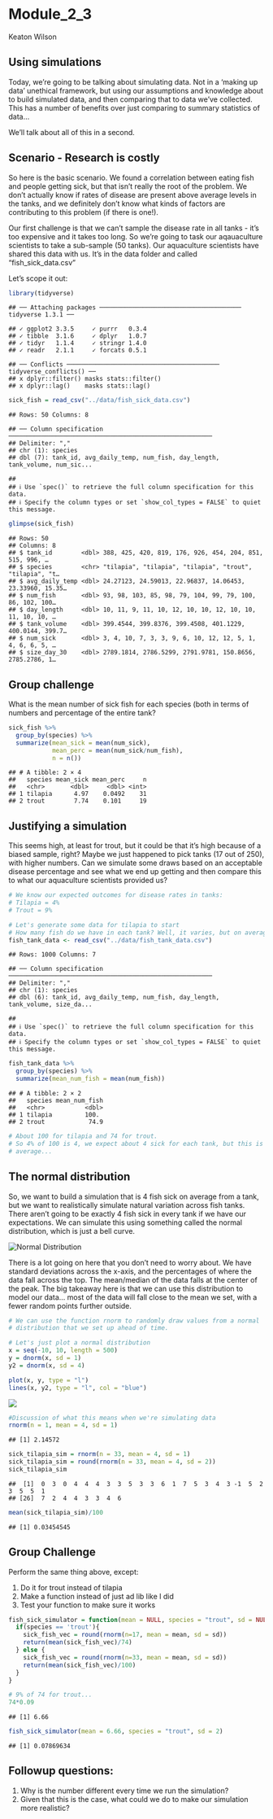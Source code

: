 Module_2\_3
================
Keaton Wilson

## Using simulations

Today, we’re going to be talking about simulating data. Not in a ‘making
up data’ unethical framework, but using our assumptions and knowledge
about to build simulated data, and then comparing that to data we’ve
collected. This has a number of benefits over just comparing to summary
statistics of data…

We’ll talk about all of this in a second.

## Scenario - Research is costly

So here is the basic scenario. We found a correlation between eating
fish and people getting sick, but that isn’t really the root of the
problem. We don’t actually know if rates of disease are present above
average levels in the tanks, and we definitely don’t know what kinds of
factors are contributing to this problem (if there is one!).

Our first challenge is that we can’t sample the disease rate in all
tanks - it’s too expensive and it takes too long. So we’re going to task
our aqauaculture  
scientists to take a sub-sample (50 tanks). Our aquaculture scientists
have shared this data with us. It’s in the data folder and called
“fish_sick_data.csv”

Let’s scope it out:

``` r
library(tidyverse)
```

    ## ── Attaching packages ─────────────────────────────────────── tidyverse 1.3.1 ──

    ## ✓ ggplot2 3.3.5     ✓ purrr   0.3.4
    ## ✓ tibble  3.1.6     ✓ dplyr   1.0.7
    ## ✓ tidyr   1.1.4     ✓ stringr 1.4.0
    ## ✓ readr   2.1.1     ✓ forcats 0.5.1

    ## ── Conflicts ────────────────────────────────────────── tidyverse_conflicts() ──
    ## x dplyr::filter() masks stats::filter()
    ## x dplyr::lag()    masks stats::lag()

``` r
sick_fish = read_csv("../data/fish_sick_data.csv")
```

    ## Rows: 50 Columns: 8

    ## ── Column specification ────────────────────────────────────────────────────────
    ## Delimiter: ","
    ## chr (1): species
    ## dbl (7): tank_id, avg_daily_temp, num_fish, day_length, tank_volume, num_sic...

    ## 
    ## ℹ Use `spec()` to retrieve the full column specification for this data.
    ## ℹ Specify the column types or set `show_col_types = FALSE` to quiet this message.

``` r
glimpse(sick_fish)
```

    ## Rows: 50
    ## Columns: 8
    ## $ tank_id        <dbl> 388, 425, 420, 819, 176, 926, 454, 204, 851, 515, 996, …
    ## $ species        <chr> "tilapia", "tilapia", "tilapia", "trout", "tilapia", "t…
    ## $ avg_daily_temp <dbl> 24.27123, 24.59013, 22.96837, 14.06453, 23.33960, 15.35…
    ## $ num_fish       <dbl> 93, 98, 103, 85, 98, 79, 104, 99, 79, 100, 86, 102, 100…
    ## $ day_length     <dbl> 10, 11, 9, 11, 10, 12, 10, 10, 12, 10, 10, 11, 10, 10, …
    ## $ tank_volume    <dbl> 399.4544, 399.8376, 399.4508, 401.1229, 400.0144, 399.7…
    ## $ num_sick       <dbl> 3, 4, 10, 7, 3, 3, 9, 6, 10, 12, 12, 5, 1, 4, 6, 6, 5, …
    ## $ size_day_30    <dbl> 2789.1814, 2786.5299, 2791.9781, 150.8656, 2785.2786, 1…

## Group challenge

What is the mean number of sick fish for each species (both in terms of
numbers and percentage of the entire tank?

``` r
sick_fish %>%
  group_by(species) %>%
  summarize(mean_sick = mean(num_sick),
            mean_perc = mean(num_sick/num_fish), 
            n = n())
```

    ## # A tibble: 2 × 4
    ##   species mean_sick mean_perc     n
    ##   <chr>       <dbl>     <dbl> <int>
    ## 1 tilapia      4.97    0.0492    31
    ## 2 trout        7.74    0.101     19

## Justifying a simulation

This seems high, at least for trout, but it could be that it’s high
because of a biased sample, right? Maybe we just happened to pick tanks
(17 out of 250), with higher numbers. Can we simulate some draws based
on an acceptable disease percentage and see what we end up getting and
then compare this to what our aquaculture scientists provided us?

``` r
# We know our expected outcomes for disease rates in tanks:
# Tilapia = 4%
# Trout = 9%

# Let's generate some data for tilapia to start
# How many fish do we have in each tank? Well, it varies, but on average, it's...
fish_tank_data <- read_csv("../data/fish_tank_data.csv")
```

    ## Rows: 1000 Columns: 7

    ## ── Column specification ────────────────────────────────────────────────────────
    ## Delimiter: ","
    ## chr (1): species
    ## dbl (6): tank_id, avg_daily_temp, num_fish, day_length, tank_volume, size_da...

    ## 
    ## ℹ Use `spec()` to retrieve the full column specification for this data.
    ## ℹ Specify the column types or set `show_col_types = FALSE` to quiet this message.

``` r
fish_tank_data %>%
  group_by(species) %>%
  summarize(mean_num_fish = mean(num_fish))
```

    ## # A tibble: 2 × 2
    ##   species mean_num_fish
    ##   <chr>           <dbl>
    ## 1 tilapia         100. 
    ## 2 trout            74.9

``` r
# About 100 for tilapia and 74 for trout. 
# So 4% of 100 is 4, we expect about 4 sick for each tank, but this is on 
# average...
```

## The normal distribution

So, we want to build a simulation that is 4 fish sick on average from a
tank, but we want to realistically simulate natural variation across
fish tanks. There aren’t going to be exactly 4 fish sick in every tank
if we have our expectations. We can simulate this using something called
the normal distribution, which is just a bell curve.

![Normal Distribution](../assets/norm_dist.png)

There is a lot going on here that you don’t need to worry about. We have
standard deviations across the x-axis, and the percentages of where the
data fall across the top. The mean/median of the data falls at the
center of the peak. The big takeaway here is that we can use this
distribution to model our data… most of the data will fall close to the
mean we set, with a fewer random points further outside.

``` r
# We can use the function rnorm to randomly draw values from a normal 
# distribution that we set up ahead of time.  

# Let's just plot a normal distribution  
x = seq(-10, 10, length = 500)
y = dnorm(x, sd = 1)
y2 = dnorm(x, sd = 4)

plot(x, y, type = "l")
lines(x, y2, type = "l", col = "blue")
```

![](module_2_3_files/figure-gfm/unnamed-chunk-4-1.png)<!-- -->

``` r
#Discussion of what this means when we're simulating data
rnorm(n = 1, mean = 4, sd = 1)
```

    ## [1] 2.14572

``` r
sick_tilapia_sim = rnorm(n = 33, mean = 4, sd = 1)
sick_tilapia_sim = round(rnorm(n = 33, mean = 4, sd = 2))
sick_tilapia_sim
```

    ##  [1]  0  3  0  4  4  4  3  3  5  3  3  6  1  7  5  3  4  3 -1  5  2  3  5  5  1
    ## [26]  7  2  4  4  3  3  4  6

``` r
mean(sick_tilapia_sim)/100
```

    ## [1] 0.03454545

## Group Challenge

Perform the same thing above, except:  
1. Do it for trout instead of tilapia  
2. Make a function instead of just ad lib like I did  
3. Test your function to make sure it works

``` r
fish_sick_simulator = function(mean = NULL, species = "trout", sd = NULL){
  if(species == 'trout'){
    sick_fish_vec = round(rnorm(n=17, mean = mean, sd = sd))
    return(mean(sick_fish_vec)/74)
  } else {
    sick_fish_vec = round(rnorm(n=33, mean = mean, sd = sd))
    return(mean(sick_fish_vec)/100)
  }
}

# 9% of 74 for trout... 
74*0.09
```

    ## [1] 6.66

``` r
fish_sick_simulator(mean = 6.66, species = "trout", sd = 2)
```

    ## [1] 0.07869634

## Followup questions:

1.  Why is the number different every time we run the simulation?
2.  Given that this is the case, what could we do to make our simulation
    more realistic?
